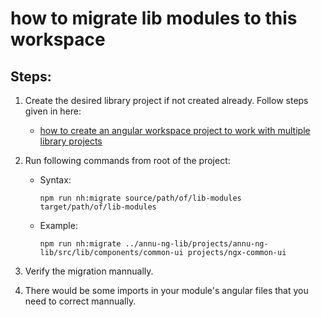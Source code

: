 # how to migrate lib modules to this workspace

## Steps:

1. Create the desired library project if not created already. Follow steps given in here:
   - [how to create an angular workspace project to work with multiple library projects](<./how to create an angular workspace project to work with multiple library projects>)
2. Run following commands from root of the project:

   - Syntax:

     `npm run nh:migrate source/path/of/lib-modules target/path/of/lib-modules`

   - Example:

     `npm run nh:migrate ../annu-ng-lib/projects/annu-ng-lib/src/lib/components/common-ui projects/ngx-common-ui`

3. Verify the migration mannually.
4. There would be some imports in your module's angular files that you need to correct mannually.
